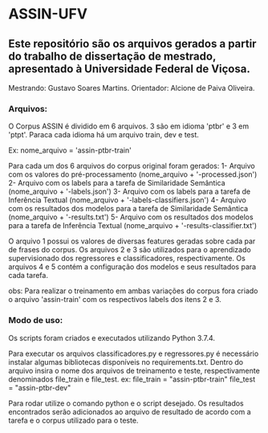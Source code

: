 # ASSIN-UFV

## Este repositório são os arquivos gerados a partir do trabalho de dissertação de mestrado, apresentado à Universidade Federal de Viçosa.

Mestrando: Gustavo Soares Martins.
Orientador: Alcione de Paiva Oliveira.


### Arquivos:
O Corpus ASSIN é dividido em 6 arquivos. 3 são em idioma 'ptbr' e 3 em 'ptpt'.
Paraca cada idioma há um arquivo train, dev e test. 

Ex: nome_arquivo = 'assin-ptbr-train'

Para cada um dos 6 arquivos do corpus original foram gerados:
1- Arquivo com os valores do pré-processamento (nome_arquivo + '-processed.json')
2- Arquivo com os labels para a tarefa de Similaridade Semântica (nome_arquivo + '-labels.json')
3- Arquivo com os labels para a tarefa de Inferência Textual (nome_arquivo + '-labels-classifiers.json')
4- Arquivo com os resultados dos modelos para a tarefa de Similaridade Semântica (nome_arquivo + '-results.txt')
5- Arquivo com os resultados dos modelos para a tarefa de Inferência Textual (nome_arquivo + '-results-classifier.txt')

O arquivo 1 possui os valores de diversas features geradas sobre cada par de frases do corpus.
Os arquivos 2 e 3 são utilizados para o aprendizado supervisionado dos regressores e classificadores, respectivamente.
Os arquivos 4 e 5 contém a configuração dos modelos e seus resultados para cada tarefa.

obs: Para realizar o treinamento em ambas variações do corpus fora criado o arquivo 'assin-train' com os respectivos labels dos itens 2 e 3.

### Modo de uso:

Os scripts foram criados e executados utilizando Python 3.7.4.

Para executar os arquivos classificadores.py e regressores.py é necessário instalar algumas bibliotecas disponíveis no requirements.txt.
Dentro do arquivo insira o nome dos arquivos de treinamento e teste, respectivamente denominados file_train e file_test.
ex: 
file_train = "assin-ptbr-train"
file_test = "assin-ptbr-dev"

Para rodar utilize o comando python e o script desejado.
Os resultados encontrados serão adicionados ao arquivo de resultado de acordo com a tarefa e o corpus utilizado para o teste.

